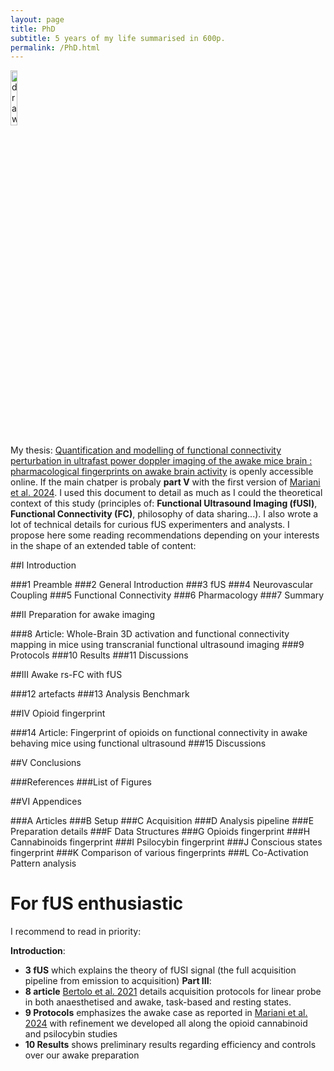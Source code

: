```yaml
---
layout: page
title: PhD
subtitle: 5 years of my life summarised in 600p.
permalink: /PhD.html
---
```


<a href="https://theses.hal.science/tel-04420129">
<img src="https://JCMariani.github.io/assets/img/PhD_thesis_cover.png" alt="drawing" width="15%" class="center"/>
</a>

My thesis: [Quantification and modelling of functional connectivity perturbation in ultrafast power doppler imaging of the awake mice brain : pharmacological fingerprints on awake brain activity](https://theses.hal.science/tel-04420129) is openly accessible online. If the main chatper is probaly **part V** with the first version of [Mariani et al. 2024](https://www.biorxiv.org/content/10.1101/2024.07.30.604249v1). I used this document to detail as much as I could the theoretical context of this study (principles of: **Functional Ultrasound Imaging (fUSI)**, **Functional Connectivity (FC)**, philosophy of data sharing...). I also wrote a lot of technical details for curious fUS experimenters and analysts. I propose here some reading recommendations depending on your interests in the shape of an extended table of content:

##I Introduction

###1 Preamble
###2 General Introduction
###3 fUS
###4 Neurovascular Coupling
###5 Functional Connectivity
###6 Pharmacology
###7 Summary

##II Preparation for awake imaging

###8 Article: Whole-Brain 3D activation and functional connectivity mapping in mice using transcranial functional ultrasound imaging
###9 Protocols
###10 Results
###11 Discussions

##III Awake rs-FC with fUS
	
###12 artefacts
###13 Analysis Benchmark

##IV Opioid fingerprint

###14 Article: Fingerprint of opioids on functional connectivity in awake behaving mice using functional ultrasound
###15 Discussions

##V Conclusions

###References
###List of Figures

##VI Appendices

###A Articles
###B Setup
###C Acquisition
###D Analysis pipeline
###E Preparation details
###F Data Structures
###G Opioids fingerprint
###H Cannabinoids fingerprint
###I Psilocybin fingerprint
###J Conscious states fingerprint
###K Comparison of various fingerprints
###L Co-Activation Pattern analysis

# For fUS enthusiastic

I recommend to read in priority:

**Introduction**: 
- **3 fUS** which explains the theory of fUSI signal (the full acquisition pipeline from emission to acquisition)
**Part III**: 
- **8 article** [Bertolo et al. 2021](https://pubmed.ncbi.nlm.nih.gov/33720137/) details acquisition protocols for linear probe in both anaesthetised and awake, task-based and resting states.
- **9 Protocols** emphasizes the awake case as reported in [Mariani et al. 2024](https://www.biorxiv.org/content/10.1101/2024.07.30.604249v1) with refinement we developed all along the opioid cannabinoid and psilocybin studies
- **10 Results** shows preliminary results regarding efficiency and controls over our awake preparation

